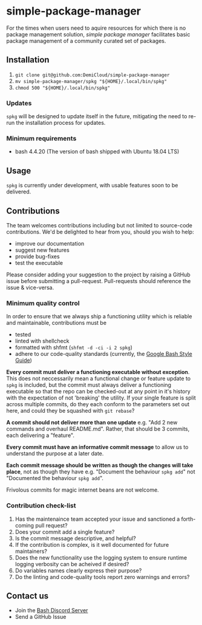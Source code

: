 # simple-package-manager

For the times when users need to aquire resources for which there is no package management solution,
*simple package manager* facilitates basic package management of a community curated set of packages.


## Installation

1. `git clone git@github.com:DemiCloud/simple-package-manager`
2. `mv simple-package-manager/spkg "${HOME}/.local/bin/spkg"`
3. `chmod 500 "${HOME}/.local/bin/spkg"`


### Updates

`spkg` will be designed to update itself in the future, mitigating the need to re-run the installation process for updates.


### Minimum requirements

- bash 4.4.20 (The version of bash shipped with Ubuntu 18.04 LTS)


## Usage

`spkg` is currently under development, with usable features soon to be delivered.


## Contributions

The team welcomes contributions including but not limited to source-code contributions.
We'd be delighted to hear from you, should you wish to help:

- improve our documentation
- suggest new features
- provide bug-fixes
- test the executable

Please consider adding your suggestion to the project by raising a GitHub issue before submitting
a pull-request.  Pull-requests should reference the issue & vice-versa.


### Minimum quality control

In order to ensure that we always ship a functioning utility which is reliable and maintainable, contributions must be

- tested
- linted with shellcheck
- formatted with shfmt (`shfmt -d -ci -i 2 spkg`)
- adhere to our code-quality standards
(currently, the [Google Bash Style Guide](https://sites.google.com/view/kbocdfydah/google-bash-style-guide))

**Every commit must deliver a functioning executable without exception**.  This does not neccessarily
mean a functional change or feature update to `spkg` is included, but the commit must always deliver
a functioning executable so that the repo can be checked-out at any point in it's history with the
expectation of not 'breaking' the utility.  If your single feature is split across multiple commits, 
do they each conform to the parameters set out here, and could they be squashed with `git rebase`?

**A commit should not deliver more than one update** e.g. "Add 2 new commands and overhaul README.md".
Rather, that should be 3 commits, each delivering a "feature".

**Every commit must have an informative commit message** to allow us to understand the purpose at a later date.

**Each commit message should be written as though the changes will take place**, not as though they have
e.g. "Document the behaviour `spkg add`" not "Documented the behaviour `spkg add`".

Frivolous commits for magic internet beans are not welcome.


### Contribution check-list

1. Has the maintenaince team accepted your issue and sanctioned a forth-coming pull request?
2. Does your commit add a single feature?
3. Is the commit message descriptive, and helpful?
4. If the contribution is complex, is it well documented for future maintainers?
5. Does the new functionality use the logging system to ensure runtime logging verbosity can be acheived if desired?
6. Do variables names clearly express their purpose?
7. Do the linting and code-quality tools report zero warnings and errors?


## Contact us

- Join the [Bash Discord Server](https://discord.gg/aD88NDdCrm)
- Send a GitHub Issue

